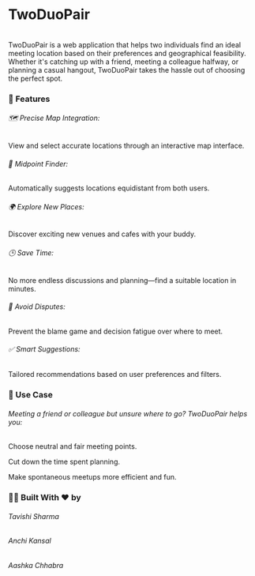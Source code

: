 <h1>TwoDuoPair</h1>
<br>
TwoDuoPair is a web application that helps two individuals find an ideal meeting location based on their preferences and geographical feasibility. Whether it's catching up with a friend, meeting a colleague halfway, or planning a casual hangout, TwoDuoPair takes the hassle out of choosing the perfect spot.

<h3>🚀 Features </h3>
<h6>🗺️ Precise Map Integration:</h6> View and select accurate locations through an interactive map interface.

<h6>👫 Midpoint Finder:</h6> Automatically suggests locations equidistant from both users.

<h6>🌍 Explore New Places:</h6> Discover exciting new venues and cafes with your buddy.

<h6>🕒 Save Time:</h6> No more endless discussions and planning—find a suitable location in minutes.

<h6>🤝 Avoid Disputes:</h6> Prevent the blame game and decision fatigue over where to meet.

<h6>✅ Smart Suggestions:</h6> Tailored recommendations based on user preferences and filters.

<h3>🎯 Use Case </h3>
<h6>Meeting a friend or colleague but unsure where to go? TwoDuoPair helps you:</h6>

Choose neutral and fair meeting points.

Cut down the time spent planning.

Make spontaneous meetups more efficient and fun.

<h3>👩‍💻 Built With ❤️ by</h3>
<h6>Tavishi Sharma</h6>
<h6>Anchi Kansal</h6>
<h6>Aashka Chhabra</h6>
